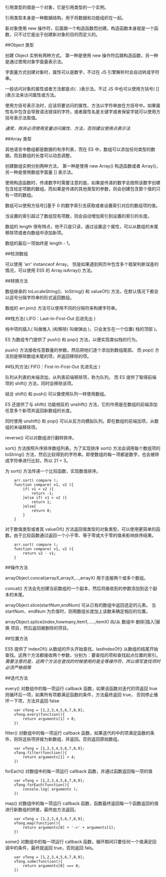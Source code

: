 引用类型的值是一个对象，它是引用类型的一个实例。

引用类型本身是一种数据结构，用于将数据和功能组织在一起。

新对象使用 new 操作符，后面跟一个构造函数而创建。构造函数本身就是一个函数，只不过它是出于创建新对象的目的而定义的。

##Object 类型

创建 Object 实例有两种方式。 第一种是使用 new 操作符后跟构造函数，另一种是通过使用对象字面量表示法。

字面量方式创建对象时，属性可以是数字，不过在 JS 引擎解析时会自动转成字符串。

一般访问对象的属性或者方法都是点( . )表示法。不过 JS 中也可以使用方括号( [] )表示法来访问属性或方法。

使用方括号表示法时，应该将要访问的属性、方法以字符串放在方括号中。如果属性名中包含会导致语法错误的字符，或者属性名是关键字或者保留字就可以使用方括号表示法取值。

*通常，除非必须使用变量访问属性、方法，否则建议使用点表示法*

##Array 类型

其他语言中数组都是数据的有序列表，而在 ES 中，数组可以添加任何类型的数据。而且数组的长度可以动态调整。

创建数组实例分别两种方法， 第一种是使用 new Array() 构造函数或者 Array()，另一种是使用数组字面量 [] 表示法。

使用构造函数时，传递数字时需要注意的是。如果是传递的数字会按照该数字创建包含给定项数的数组。而如果是传递的其他类型的参数，则会创建包含那个值的只有一项的数组。

数组可以使用方括号[]基于 0 的数字索引去获取或者设置索引对应的数组项的值。

当设置的索引超过了数组现有项数，则会自动增加索引到设置的索引的长度。

数组的 length 很有特点，他不只是只读，通过设置这个属性，可以从数组的末尾移除项或者向数组中添加新项。

数组的最后一项始终是 length - 1。

##检测数组

可以使用 'arr' instanceof Array。 但是如果遇到网页中包含多个框架判断误差的情况，可以使用 ES5 的 Array.isArray() 方法。

##转换方法

数组继承的 toLocaleString()、toString() 和 valueOf() 方法，在默认情况下都会以逗号分隔字符串的形式返回数组。

数组的 arr.join() 方法可以使用不同的分隔符来构建字符串。

##栈方法( LIFO：Last-In-First-Out 后进先出 )

栈中项的插入( 叫做推入 )和移除( 叫做弹出 )，只会发生在一个位置( 栈的顶部 )。 

ES 为数组专门提供了 push() 和 pop() 方法，以便实现类似栈的行为。

push() 方法接收任意数量的参数，然后把他们逐个添加到数组尾部。 而 pop() 方法则是移除数组末尾的项，并返回移除的项。

##队列方法( FIFO：First-In-First-Out 先进先出 )

队列从列表的末端添加，从列表前端移除项，称为队列。 而 ES 提供了取得前端项的 shift() 方法，同时会移除该项。

结合 shift() 和 push() 可以像使用队列一样使用数组。

ES 还提供了与 shift() 功能相反的 unshift() 方法，它的作用是在数组的前端添加任意多个新项并返回新数组的长度。

同时使用 unshift() 和 pop() 可以从反方向模拟队列。即在数组的前端加项，从数组的末端移除项。

reverse() 可以对数组进行翻转排序。

sort() 方法按照升序排序数组列表。为了实现排序 sort() 方法会调用每个数组项的 toString() 方法，然后比较得到的字符串。即使数组的每一项都是数字，也会被转成字符串进行比较，所以 21 < 3。

为 sort() 方法传递一个比较函数，实现数值排序。

        arr.sort( compare );
        function compare( v1, v2 ){
            if( v1 < v2 ){
                return -1;
            }else if( v1 > v2 ){
                return 1;
            }else{
                return 0;
            }
        }

对于数值类型或者其 valueOf() 方法返回值类型的对象类型，可以使用更简单的函数。由于比较函数通过返回一个小于零、等于零或大于零的值来影响排序结果。

        arr.sort( compare );
        function compare( v1, v2 ){
            return v2 - v1;
        }
##操作方法

arrayObject.concat(arrayX,arrayX,...,arrayX)    用于连接两个或多个数组。

concat() 方法会先创建当前数组的一个副本，然后将接收到的参数添加到这个副本的末尾。

arrayObject.slice(startNum,endNum)    可从已有的数组中返回选定的元素。 当 startNum、endNum 为负值时，则用数组长度加上该数来确定相应的位置。

arrayObject.splice(index,howmany,item1,.....,itemX) 向/从 数组中 删除|插入|替换 项目，然后返回被删除的项目。

##位置方法

ES5 提供了 indexOf() 从数组的开头开始查找，lastIndexOf() 从数组的结尾开始查找。这两个方法都接收两个参数，分别为：要查找的项和查找起点位置的索引。*需要注意的是，这两个方法在查找的时候使用的是全等操作符，所以填写查找项时必须严格相等*

##迭代方法

every() 对数组中的每一项运行 callback 函数，如果该函数对迭代的项返回 true 则循环后一项，如果所有项都满足函数的条件，方法最终返回 true， 否则停止循环一下项，方法并返回 false

        var vTong = [1,2,3,4,5,6,7,8,9];
        vTong.every(function(){
            return arguments[1] < 8;
        })

filter() 对数组中的每一项运行 callback 函数，如果迭代的中的项满足函数的条件，则将这些项拼接为新数组，并返回。否则返回原始数组。

        var vTong = [1,2,3,4,5,6,7,8,9];
        vTong.filter(function(){
            return arguments[1] < 4;
        })

forEach() 对数组中的每一项运行 callback 函数，并通过函数返回每一项的值

        var vTong = [1,2,3,4,5,6,7,8,9];
        vTong.forEach(function(){
            console.log( arguments );
        })

map() 对数组中的每一项运行 callback 函数，函数最终返回每一个函数返回的值进行新数组的拼接，最终由方法返回。
        
        var vTong = [1,2,3,4,5,6,7,8,9];
        vTong.map(function(){
            return arguments[0] + '->' + arguments[1];
        })

some() 对数组中的每一项运行 callback 函数，循环期间只要任何一个值满足回调中的条件，最终就返回 true，否则返回 fals。
        
        var vTong = [1,2,3,4,5,6,7,8,9];
        vTong.some(function(){
            return arguments[0] === 8;
        })
